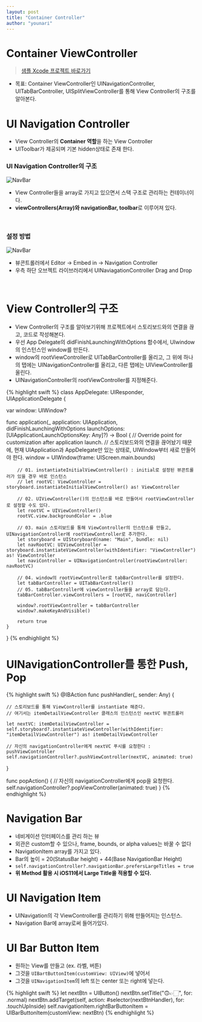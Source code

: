```yaml
---
layout: post
title: "Container Controller"
author: "younari"
---
```


# Container ViewController

> [샘플 Xcode 프로젝트 바로가기](https://github.com/younari/tastySwift/tree/master/1011_NavigationController)

- 목표: Container ViewController인 UINavigationController, UITabBarController, UISplitViewController를 통해 View Controller의 구조를 알아본다. 

# UI Navigation Controller

- View Controller의 **Container 역할**을 하는 View Controller
- UIToolbar가 제공되며 기본 hidden상태로 존재 한다.

###  UI Navigation Controller의 구조
![NavBar](https://younari.github.io/images/NavController.png)

- View Controller들을 array로 가지고 있으면서 스택 구조로 관리하는 컨테이너이다.
- **viewControllers(Array)와 navigationBar, toolbar**로 이루어져 있다.


<br>

### 설정 방법
![NavBar](https://younari.github.io/images/NavShowPresent.jpg)

- 뷰콘트롤러에서 Editor -> Embed in -> Navigation Controller
- 우측 하단 오브젝트 라이브러리에서 UINaviagationController Drag and Drop


<br>

# View Controller의 구조
- View Controller의 구조를 알아보기위해 프로젝트에서 스토리보드와의 연결을 끊고, 코드로 작성해본다.
- 우선 App Delegate의 didFinishLaunchingWithOptions 함수에서, UIwindow의 인스턴스인 window를 만든다.
- window의 rootViewController로 UITabBarController를 올리고, 그 위에 하나의 탭에는 UINavigationController를 올리고, 다른 탭에는 UIViewController를 올린다.
- UINavigationController의 rootViewController를 지정해준다.


{% highlight swift %}
class AppDelegate: UIResponder, UIApplicationDelegate {

var window: UIWindow?
    
func application(_ application: UIApplication, didFinishLaunchingWithOptions launchOptions: [UIApplicationLaunchOptionsKey: Any]?) -> Bool {
        // Override point for customization after application launch.
        // 스토리보드와의 연결을 끊어놨기 때문에, 현재 UIApplication과 AppDelegate만 있는 상태로, UIWindow부터 새로 만들어야 한다.
        window = UIWindow(frame: UIScreen.main.bounds)
        
        // 01. instantiateInitialViewController() : initial로 설정된 뷰콘트롤러가 있을 경우 바로 인스턴스
        // let rootVC: ViewController = storyboard.instantiateInitialViewController() as! ViewController
        
        // 02. UIViewController()의 인스턴스를 바로 만들어서 rootViewController로 설정할 수도 있다.
        let rootVC = UIViewController()
        rootVC.view.backgroundColor = .blue
        
        // 03. main 스토리보드를 통해 ViewController의 인스턴스를 만들고, UINavigationController에 rootViewController로 추가한다.
        let storyboard = UIStoryboard(name: "Main", bundle: nil)
        let navRootVC: UIViewController = storyboard.instantiateViewController(withIdentifier: "ViewController") as! ViewController
        let naviController = UINavigationController(rootViewController: navRootVC)
        
        // 04. window의 rootViewController로 tabBarController를 설정한다.
        let tabBarController = UITabBarController()
        // 05. tabBarController에 viewController들을 array로 담는다.
        tabBarController.viewControllers = [rootVC, naviController]
        
        window?.rootViewController = tabBarController
        window?.makeKeyAndVisible()
        
        return true
    }
}
{% endhighlight %}

# UINavigationController를 통한 Push, Pop

{% highlight swift %}
@IBAction func pushHandler(_ sender: Any) {

	// 스토리보드를 통해 ViewController를 instantiate 해준다.
	// 여기서는 itemDetailViewController 클래스의 인스턴스인 nextVC 뷰콘트롤러
    
    let nextVC: itemDetailViewController = self.storyboard?.instantiateViewController(withIdentifier: "itemDetailViewController") as! itemDetailViewController
    
    // 자신의 navigationController에게 nextVC 푸시를 요청한다 : pushViewController
    self.navigationController?.pushViewController(nextVC, animated: true)
}
    
func popAction() {
	// 자신의 navigationController에게 pop을 요청한다.
    self.navigationController?.popViewController(animated: true)
}
{% endhighlight %}


# Navigation Bar
- 네비게이션 인터페이스를 관리 하는 뷰
- 외관은 custom할 수 있으나, frame, bounds, or alpha values는 바꿀 수 없다
- NavigationItem array를 가지고 있다.
- Bar의 높이 = 20(StatusBar height) + 44(Base NavigationBar Height)
- `self.navigationController?.navigationBar.prefersLargeTitles = true`
- **위 Method 활용 시 iOS11에서 Large Title을 적용할 수 있다.**

# UI Navigation Item
- UINavigation의 각 ViewController를 관리하기 위해 만들어지는 인스턴스.
- Navigation Bar에 array로써 들어가있다.

# UI Bar Button Item
- 원하는 View를 만들고 (ex. 라벨, 버튼)
- 그것을 `UIBartButtonItem(customView: UIView)`에 넣어서
- 그것을 `UINavigationItem`의 left 또는 center 또는 right에 넣는다.

{% highlight swift %}
let nextBtn = UIButton()
nextBtn.setTitle("🙃👉🏻", for: .normal)
nextBtn.addTarget(self, action: #selector(nextBtnHandler), for: .touchUpInside)
self.navigationItem.rightBarButtonItem = UIBarButtonItem(customView: nextBtn)
{% endhighlight %}
